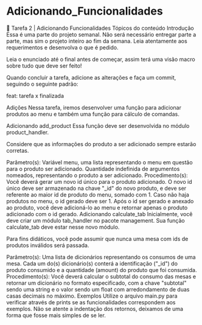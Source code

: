 # Adicionando_Funcionalidades

🧩 Tarefa 2 | Adicionando Funcionalidades
Tópicos do conteúdo
Introdução
Essa é uma parte do projeto semanal. Não será necessário entregar parte a parte, mas sim o projeto inteiro ao fim da semana. Leia atentamente aos requerimentos e desenvolva o que é pedido.

Leia o enunciado até o final antes de começar, assim terá uma visão macro sobre tudo que deve ser feito!

Quando concluir a tarefa, adicione as alterações e faça um commit, seguindo o seguinte padrão:

feat: tarefa x finalizada

Adições
Nessa tarefa, iremos desenvolver uma função para adicionar produtos ao menu e também uma função para cálculo de comandas.

Adicionando add_product
Essa função deve ser desenvolvida no módulo product_handler.

Considere que as informações do produto a ser adicionado sempre estarão corretas.

Parâmetro(s):
Variável menu, uma lista representando o menu em questão para o produto ser adicionado.
Quantidade indefinida de argumentos nomeados, representando o produto a ser adicionado.
Procedimento(s):
Você deverá gerar um novo id único para o produto adicionado. O novo id único deve ser armazenado na chave "_id" do novo produto, e deve ser referente ao maior id de produto do menu, somado com 1. Caso não haja produtos no menu, o id gerado deve ser 1.
Após o id ser gerado e anexado ao produto, você deve adicioná-lo ao menu e retornar apenas o produto adicionado com o id gerado.
Adicionando calculate_tab
Inicialmente, você deve criar um módulo tab_handler no pacote management. Sua função calculate_tab deve estar nesse novo módulo.

Para fins didáticos, você pode assumir que nunca uma mesa com ids de produtos inválidos será passada.

Parâmetro(s):
Uma lista de dicionários representando os consumos de uma mesa. Cada um do(s) dicionário(s) conterá a identificação ("_id") do produto consumido e a quantidade (amount) do produto que foi consumida.
Procedimento(s):
Você deverá calcular o subtotal do consumo das mesas e retornar um dicionário no formato especificado, com a chave "subtotal" sendo uma string e o valor sendo um float com arredondamento de duas casas decimais no máximo.
Exemplos
Utilize o arquivo main.py para verificar através de prints se as funcionalidades correspondem aos exemplos. Não se atente a indentação dos retornos, deixamos de uma forma que fosse mais simples de se ler.


